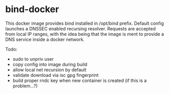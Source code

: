 # bind-docker

This docker image provides bind installed in /opt/bind prefix. Default config launches a DNSSEC enabled recursing resolver. Requests are accepted from local IP ranges, with the idea being that the image is ment to provide a DNS service inside a docker network.

Todo:
- sudo to unpriv user
- copy config into image during build
- allow local net recursion by default
- validate download via isc gpg fingerprint
- build proper rndc key when new container is created (if this is a problem...?)
